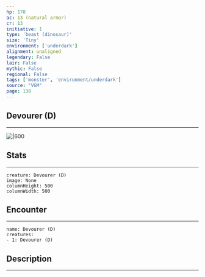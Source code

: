 ```yaml
---
hp: 178
ac: 13 (natural armor)
cr: 13
initiative: 1
type: 'beast (dinosaur)'    
size: 'Tiny'
environment: ['underdark']
alignment: unaligned
legendary: False
lair: False
mythic: False
regional: False
tags: ['monster', 'environment/underdark']
source: "VGM"
page: 138
---
```


## Devourer (D)
---

![|600](D:/Program%20Files/5e.tools/img/bestiary/VGM/Devourer.jpg)

## Stats
---

```statblock
creature: Devourer (D)
image: None
columnHeight: 500
columnWidth: 500
```

## Encounter
---

```encounter-table
name: Devourer (D)
creatures:
- 1: Devourer (D)
```

## Description
---




